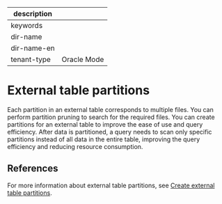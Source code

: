 | description ||
|---|---|
| keywords ||
| dir-name ||
| dir-name-en ||
| tenant-type | Oracle Mode |

# External table partitions

Each partition in an external table corresponds to multiple files. You can perform partition pruning to search for the required files. You can create partitions for an external table to improve the ease of use and query efficiency. After data is partitioned, a query needs to scan only specific partitions instead of all data in the entire table, improving the query efficiency and reducing resource consumption. 

## References

For more information about external table partitions, see [Create external table partitions](../../../../../700.reference/300.database-object-management/200.manage-object-of-oracle-mode/100.manage-tables-of-oracle-mode/1000.manage-external-tables-of-oracle-mode/210.create-table-partition-of-oracle-mode.md).